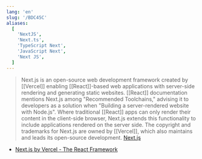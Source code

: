 ```yaml
---
lang: 'en'
slug: '/BDC45C'
aliases:
  [
    'NextJS',
    'Next.ts',
    'TypeScript Next',
    'JavaScript Next',
    'Next JS',
  ]
---
```


> Next.js is an open-source web development framework created by [[Vercel]] enabling [[React]]-based web applications with server-side rendering and generating static websites. [[React]] documentation mentions Next.js among "Recommended Toolchains," advising it to developers as a solution when "Building a server-rendered website with Node.js". Where traditional [[React]] apps can only render their content in the client-side browser, Next.js extends this functionality to include applications rendered on the server side. The copyright and trademarks for Next.js are owned by [[Vercel]], which also maintains and leads its open-source development. [Next.js](https://en.wikipedia.org/wiki/Next.js)

- [Next.js by Vercel - The React Framework](https://nextjs.org/)
